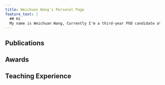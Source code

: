 ```yaml
---
title: Weichuan Wang's Personal Page
feature_text: |
  ## Hi
  My name is Weichuan Wang, Currently I'm a third-year PhD candidate at the [Department of Computer Science of City University of Hong Kong] (https://www.cs.cityu.edu.hk/)."
---
```


## Publications

## Awards

## Teaching Experience


